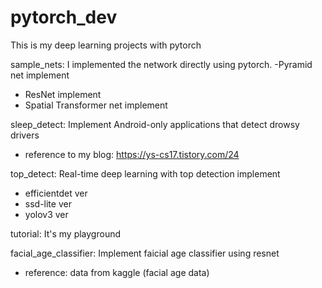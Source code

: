 # pytorch_dev
This is my deep learning projects with pytorch


sample_nets: I implemented the network directly using pytorch.
-Pyramid net implement
- ResNet implement
- Spatial Transformer net implement

sleep_detect: Implement Android-only applications that detect drowsy drivers
- reference to my blog: https://ys-cs17.tistory.com/24
 
top_detect: Real-time deep learning with top detection implement
- efficientdet ver
- ssd-lite ver
- yolov3 ver
 
 tutorial: It's my playground

facial_age_classifier: Implement faicial age classifier using resnet
- reference: data from kaggle (facial age data)
